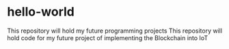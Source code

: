 # hello-world
This repository will hold my future programming projects
This repository will hold code for my future project of implementing the Blockchain into IoT
